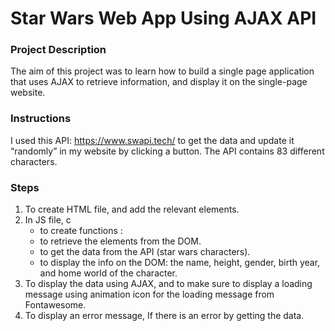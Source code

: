 # Star Wars Web App Using AJAX API

### Project Description
The aim of this project was to learn how to build a single page application that uses AJAX to retrieve information, 
and display it on the single-page website.

### Instructions
I used this API: https://www.swapi.tech/ to get the data and update it “randomly” in my website by clicking a button.
The API contains 83 different characters.

### Steps
1. To create HTML file, and add the relevant elements.
2. In JS file, c
    - to create functions :
    - to retrieve the elements from the DOM.
    - to get the data from the API (star wars characters).
    - to display the info on the DOM: the name, height, gender, birth year, and home world of the character.
3. To display the data using AJAX, and to make sure to display a loading message using animation icon for the loading message from Fontawesome.
4. To display an error message, If there is an error by getting the data.
